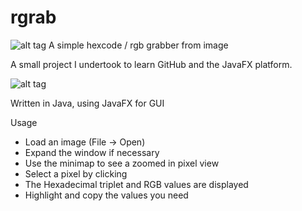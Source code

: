 # rgrab
![alt tag](http://i.imgur.com/rxZB8vr.png)
A simple hexcode / rgb grabber from image

A small project I undertook to learn GitHub and the JavaFX platform.

![alt tag](http://i.imgur.com/rgZHfub.png)

Written in Java, using JavaFX for GUI

Usage

* Load an image (File -> Open)
* Expand the window if necessary
* Use the minimap to see a zoomed in pixel view
* Select a pixel by clicking
* The Hexadecimal triplet and RGB values are displayed
* Highlight and copy the values you need
